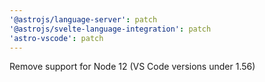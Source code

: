 ```yaml
---
'@astrojs/language-server': patch
'@astrojs/svelte-language-integration': patch
'astro-vscode': patch
---
```


Remove support for Node 12 (VS Code versions under 1.56)
